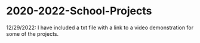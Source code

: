 # 2020-2022-School-Projects

12/29/2022:
I have included a txt file with a link to a video demonstration for some of the projects.
